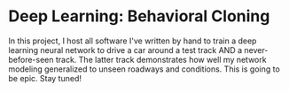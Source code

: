 # Deep Learning: Behavioral Cloning

In this project, I host all software I've written by hand to train a deep learning neural network to drive a car around a test track AND a never-before-seen track. The latter track demonstrates how well my network modeling generalized to unseen roadways and conditions. This is going to be epic. Stay tuned!
